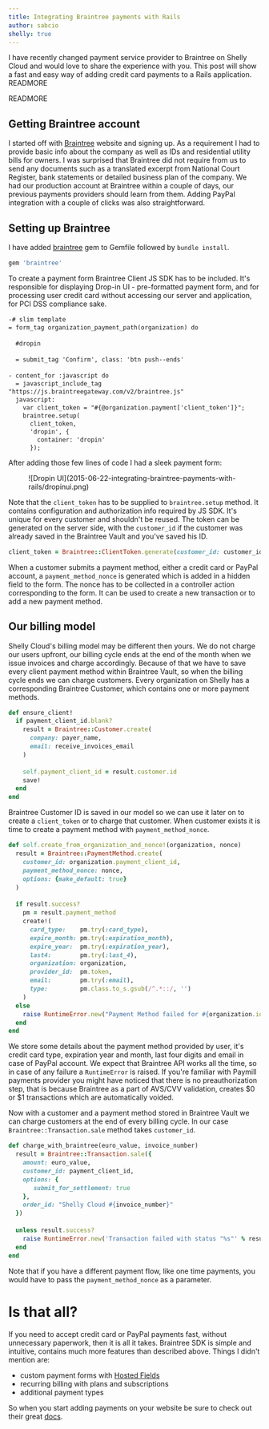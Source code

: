 ```yaml
---
title: Integrating Braintree payments with Rails
author: sabcio
shelly: true
---
```


I have recently changed payment service provider to Braintree on Shelly Cloud and would love to share the experience with you. This post will show a fast and easy way of adding credit card payments to a Rails application. READMORE

READMORE

## Getting Braintree account

I started off with [Braintree](https://www.braintreepayments.com/) website and signing up. As a requirement I had to provide basic info about the company as well as IDs and residential utility bills for owners. I was surprised that Braintree did not require from us to send any documents such as a translated excerpt from National Court Register, bank statements or detailed business plan of the company. We had our production account at Braintree within a couple of days, our previous payments providers should learn from them. Adding PayPal integration with a couple of clicks was also straightforward.

## Setting up Braintree

I have added [braintree](https://github.com/braintree/braintree_ruby) gem to Gemfile followed by `bundle install`.

```ruby
gem 'braintree'
```

To create a payment form Braintree Client JS SDK has to be included. It's responsible for displaying Drop-in UI - pre-formatted payment form, and for processing user credit card without accessing our server and application, for PCI DSS compliance sake.

```slim
-# slim template
= form_tag organization_payment_path(organization) do

  #dropin

  = submit_tag 'Confirm', class: 'btn push--ends'

- content_for :javascript do
  = javascript_include_tag "https://js.braintreegateway.com/v2/braintree.js"
  javascript:
    var client_token = "#{@organization.payment['client_token']}";
    braintree.setup(
      client_token,
      'dropin', {
        container: 'dropin'
      });
```

After adding those few lines of code I had a sleek payment form:

<figure>
  ![Dropin UI](2015-06-22-integrating-braintree-payments-with-rails/dropinui.png)
</figure>

Note that the `client_token` has to be supplied to `braintree.setup` method. It contains configuration and authorization info required by JS SDK. It's unique for every customer and shouldn't be reused. The token can be generated on the server side, with the `customer_id` if the customer was already saved in the Braintree Vault and you've saved his ID.

```ruby
client_token = Braintree::ClientToken.generate(customer_id: customer_id)
```

When a customer submits a payment method, either a credit card or PayPal account, a `payment_method_nonce` is generated which is added in a hidden field to the form. The nonce has to be collected in a controller action corresponding to the form. It can be used to create a new transaction or to add a new payment method.

## Our billing model

Shelly Cloud's billing model may be different then yours. We do not charge our users upfront, our billing cycle ends at the end of the month when we issue invoices and charge accordingly. Because of that we have to save every client payment method within Braintree Vault, so when the billing cycle ends we can charge customers. Every organization on Shelly has a corresponding Braintree Customer, which contains one or more payment methods.

```ruby
def ensure_client!
  if payment_client_id.blank?
    result = Braintree::Customer.create(
      company: payer_name,
      email: receive_invoices_email
    )

    self.payment_client_id = result.customer.id
    save!
  end
end
```

Braintree Customer ID is saved in our model so we can use it later on to create a `client_token` or to charge that customer. When customer exists it is time to create a payment method with `payment_method_nonce`.

```ruby
def self.create_from_organization_and_nonce!(organization, nonce)
  result = Braintree::PaymentMethod.create(
    customer_id: organization.payment_client_id,
    payment_method_nonce: nonce,
    options: {make_default: true}
  )

  if result.success?
    pm = result.payment_method
    create!(
      card_type:    pm.try(:card_type),
      expire_month: pm.try(:expiration_month),
      expire_year:  pm.try(:expiration_year),
      last4:        pm.try(:last_4),
      organization: organization,
      provider_id:  pm.token,
      email:        pm.try(:email),
      type:         pm.class.to_s.gsub(/^.*::/, '')
    )
  else
    raise RuntimeError.new("Payment Method failed for #{organization.id}:#{organization}")
  end
end
```

We store some details about the payment method provided by user, it's credit card type, expiration year and month, last four digits and email in case of PayPal account. We expect that Braintree API works all the time, so in case of any failure a `RuntimeError` is raised. If you're familiar with Paymill payments provider you might have noticed that there is no preauthorization step, that is because Braintree as a part of AVS/CVV validation, creates $0 or $1 transactions which are automatically voided.

Now with a customer and a payment method stored in Braintree Vault we can charge customers at the end of every billing cycle. In our case `Braintree::Transaction.sale` method takes `customer_id`.

```ruby
def charge_with_braintree(euro_value, invoice_number)
  result = Braintree::Transaction.sale({
    amount: euro_value,
    customer_id: payment_client_id,
    options: {
       submit_for_settlement: true
    },
    order_id: "Shelly Cloud #{invoice_number}"
  })

  unless result.success?
    raise RuntimeError.new('Transaction failed with status "%s"' % result.transaction.status)
  end
end
```

Note that if you have a different payment flow, like one time payments, you would have to pass the `payment_method_nonce` as a parameter.

# Is that all?

If you need to accept credit card or PayPal payments fast, without unnecessary paperwork, then it is all it takes. Braintree SDK is simple and intuitive, contains much more features than described above. Things I didn't mention are:

* custom payment forms with [Hosted Fields](https://www.braintreepayments.com/features/hosted-fields)
* recurring billing with plans and subscriptions
* additional payment types

So when you start adding payments on your website be sure to check out their great [docs](https://developers.braintreepayments.com/javascript+ruby/guides/overview).
